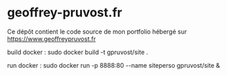 # geoffrey-pruvost.fr

Ce dépôt contient le code source de mon portfolio hébergé sur https://www.geoffreypruvost.fr

build docker : sudo docker build -t gpruvost/site .

run docker : sudo docker run -p 8888:80 --name siteperso gpruvost/site &
